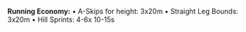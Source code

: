 **Running Economy:**
• A-Skips for height: 3x20m
• Straight Leg Bounds: 3x20m
• Hill Sprints: 4-6x 10-15s
